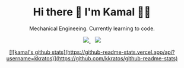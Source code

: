 <h1 align='center'>
  Hi there 👋 I'm Kamal 👨‍💻
</h1>

<p align='center'>
 Mechanical Engineeing. Currently learning to code. 
</p>

<p align='center'>
  <a href="https://www.linkedin.com/in/kamalpatel/">
    <img src="https://img.shields.io/badge/linkedin-%230077B5.svg?&style=for-the-badge&logo=linkedin&logoColor=white" />
  </a>&nbsp;&nbsp;

  <a href="https://twitter.com/camalpatel">
    <img src="https://img.shields.io/badge/twitter-%231DA1F2.svg?&style=for-the-badge&logo=twitter&logoColor=white"/>
  </a>
</p>

<p align='center'>
  <a href="#">[![kamal's github stats](https://github-readme-stats.vercel.app/api?username=kkratos)](https://github.com/kkratos/github-readme-stats)</a>
</p>
